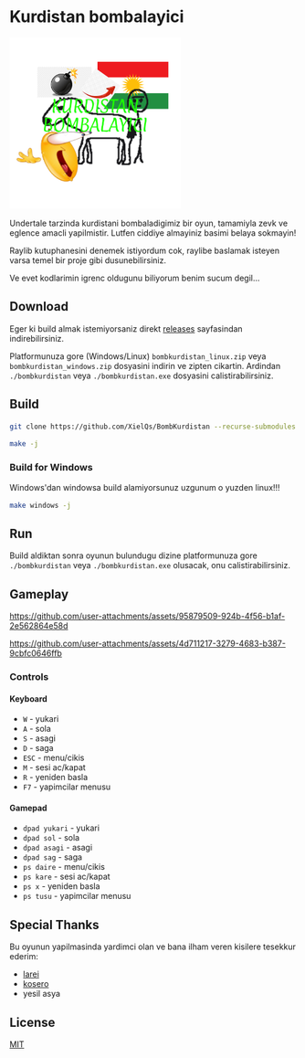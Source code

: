 # Kurdistan bombalayici

<img src="assets/icon.png" width="300" height="300" alt="bombkurdistan"/>

Undertale tarzinda kurdistani bombaladigimiz bir oyun, tamamiyla zevk ve eglence amacli yapilmistir. Lutfen ciddiye almayiniz basimi belaya sokmayin!

Raylib kutuphanesini denemek istiyordum cok, raylibe baslamak isteyen varsa temel bir proje gibi dusunebilirsiniz.

Ve evet kodlarimin igrenc oldugunu biliyorum benim sucum degil...

## Download

Eger ki build almak istemiyorsaniz direkt [releases](https://github.com/XielQs/BombKurdistan/releases) sayfasindan indirebilirsiniz.

Platformunuza gore (Windows/Linux) `bombkurdistan_linux.zip` veya `bombkurdistan_windows.zip` dosyasini indirin ve zipten cikartin. Ardindan `./bombkurdistan` veya `./bombkurdistan.exe` dosyasini calistirabilirsiniz.

## Build

```bash
git clone https://github.com/XielQs/BombKurdistan --recurse-submodules
```

```bash
make -j
```

### Build for Windows

Windows'dan windowsa build alamiyorsunuz uzgunum o yuzden linux!!!

```bash
make windows -j
```

## Run

Build aldiktan sonra oyunun bulundugu dizine platformunuza gore `./bombkurdistan` veya `./bombkurdistan.exe` olusacak, onu calistirabilirsiniz.

## Gameplay

https://github.com/user-attachments/assets/95879509-924b-4f56-b1af-2e562864e58d

https://github.com/user-attachments/assets/4d711217-3279-4683-b387-9cbfc0646ffb

### Controls

#### Keyboard

- `W` - yukari
- `A` - sola
- `S` - asagi
- `D` - saga
- `ESC` - menu/cikis
- `M` - sesi ac/kapat
- `R` - yeniden basla
- `F7` - yapimcilar menusu

#### Gamepad

- `dpad yukari` - yukari
- `dpad sol` - sola
- `dpad asagi` - asagi
- `dpad sag` - saga
- `ps daire` - menu/cikis
- `ps kare` - sesi ac/kapat
- `ps x` - yeniden basla
- `ps tusu` - yapimcilar menusu

## Special Thanks

Bu oyunun yapilmasinda yardimci olan ve bana ilham veren kisilere tesekkur ederim:

- [larei](https://github.com/lareii)
- [kosero](https://github.com/kosero)
- yesil asya

## License

[MIT](LICENSE)
